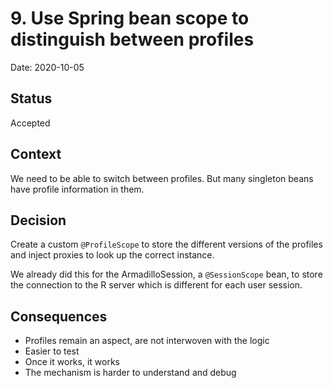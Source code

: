 # 9. Use Spring bean scope to distinguish between profiles

Date: 2020-10-05

## Status

Accepted

## Context
We need to be able to switch between profiles.
But many singleton beans have profile information in them.

## Decision

Create a custom `@ProfileScope` to store the different versions of the profiles and inject proxies
to look up the correct instance.

We already did this for the ArmadilloSession, a `@SessionScope` bean, to store the connection to
the R server which is different for each user session.

## Consequences
- Profiles remain an aspect, are not interwoven with the logic
- Easier to test
- Once it works, it works
- The mechanism is harder to understand and debug
